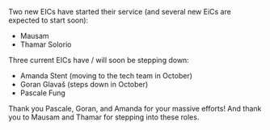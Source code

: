 Two new EICs have started their service (and several new EiCs are expected to start soon):
* Mausam
* Thamar Solorio

Three current EICs have / will soon be stepping down:
* Amanda Stent (moving to the tech team in October)
* Goran Glavaš (steps down in October)
* Pascale Fung

Thank you Pascale, Goran, and Amanda for your massive efforts! And thank you to Mausam and Thamar for stepping into these roles.

